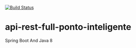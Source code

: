 [![Build Status](https://travis-ci.org/DihSimon/api-rest-full-ponto-inteligente.svg?branch=master)](https://travis-ci.org/DihSimon/api-rest-full-ponto-inteligente)
# api-rest-full-ponto-inteligente
Spring Boot And Java 8
